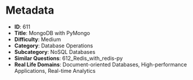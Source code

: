 # Metadata

- **ID**: 611
- **Title**: MongoDB with PyMongo
- **Difficulty**: Medium
- **Category**: Database Operations
- **Subcategory**: NoSQL Databases
- **Similar Questions**: 612_Redis_with_redis-py
- **Real Life Domains**: Document-oriented Databases, High-performance Applications, Real-time Analytics

